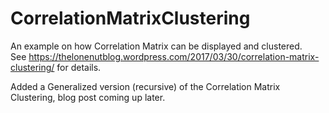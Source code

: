 # CorrelationMatrixClustering
An example on how Correlation Matrix can be displayed and clustered.  
See https://thelonenutblog.wordpress.com/2017/03/30/correlation-matrix-clustering/ for details.

Added a Generalized version (recursive) of the Correlation Matrix Clustering, blog post coming up later.
